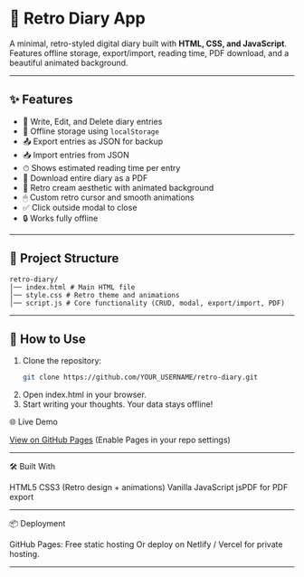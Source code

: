 # 📓 Retro Diary App

A minimal, retro-styled digital diary built with **HTML, CSS, and JavaScript**.  
Features offline storage, export/import, reading time, PDF download, and a beautiful animated background.

---

## ✨ Features
- 📝 Write, Edit, and Delete diary entries
- 💾 Offline storage using `localStorage`
- 📤 Export entries as JSON for backup
- 📥 Import entries from JSON
- ⏱ Shows estimated reading time per entry
- 📄 Download entire diary as a PDF
- 🎨 Retro cream aesthetic with animated background
- 🖱 Custom retro cursor and smooth animations
- ✅ Click outside modal to close
- 🔒 Works fully offline

---

## 📂 Project Structure
```
retro-diary/
│── index.html # Main HTML file
│── style.css # Retro theme and animations
│── script.js # Core functionality (CRUD, modal, export/import, PDF)
```

---

## 🚀 How to Use
1. Clone the repository:
   ```bash
   git clone https://github.com/YOUR_USERNAME/retro-diary.git
   ```
2. Open index.html in your browser.
3. Start writing your thoughts. Your data stays offline!


🌐 Live Demo

[View on GitHub Pages](https://omkarvijaybagade.github.io/My-Retro-Diary/)
(Enable Pages in your repo settings)

---

🛠 Built With

HTML5
CSS3 (Retro design + animations)
Vanilla JavaScript
jsPDF for PDF export

--- 

📦 Deployment

GitHub Pages: Free static hosting
Or deploy on Netlify / Vercel for private hosting.


---



























